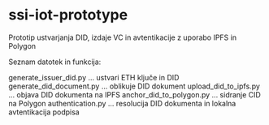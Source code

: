 # ssi-iot-prototype
Prototip ustvarjanja DID, izdaje VC in avtentikacije z uporabo IPFS in Polygon

Seznam datotek in funkcija:

generate_issuer_did.py ... ustvari ETH ključe in DID
generate_did_document.py ... oblikuje DID dokument
upload_did_to_ipfs.py ... objava DID dokumenta na IPFS
anchor_did_to_polygon.py ... sidranje CID na Polygon
authentication.py ... resolucija DID dokumenta in lokalna avtentikacija podpisa
